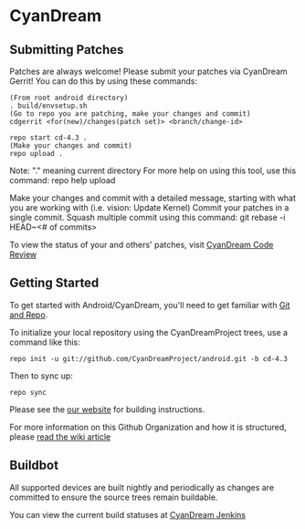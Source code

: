 CyanDream
===========

Submitting Patches
------------------
Patches are always welcome!  Please submit your patches via CyanDream Gerrit!
You can do this by using these commands:

    (From root android directory)
    . build/envsetup.sh
    (Go to repo you are patching, make your changes and commit)
    cdgerrit <for(new)/changes(patch set)> <branch/change-id> 

    repo start cd-4.3 .
    (Make your changes and commit)
    repo upload .
Note: "." meaning current directory
For more help on using this tool, use this command: repo help upload

Make your changes and commit with a detailed message, starting with what you are working with (i.e. vision: Update Kernel)
Commit your patches in a single commit. Squash multiple commit using this command: git rebase -i HEAD~<# of commits>

To view the status of your and others' patches, visit [CyanDream Code Review](http://yauniks.dynvpn.de/)


Getting Started
---------------

To get started with Android/CyanDream, you'll need to get
familiar with [Git and Repo](http://source.android.com/source/using-repo.html).

To initialize your local repository using the CyanDreamProject trees, use a command like this:

    repo init -u git://github.com/CyanDreamProject/android.git -b cd-4.3

Then to sync up:

    repo sync

Please see the [our website](http://cyandreamproject.github.io/cyandream/compile.html) for building instructions.

For more information on this Github Organization and how it is structured, 
please [read the wiki article](http://wiki.cyanogenmod.org/w/Github_Organization)

Buildbot
--------

All supported devices are built nightly and periodically as changes are committed to ensure the source trees remain buildable.

You can view the current build statuses at [CyanDream Jenkins](http://yauniks.dynvpn.de:8080/)
